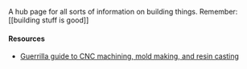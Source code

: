 A hub page for all sorts of information on building things.
Remember: [[building stuff is good]]

#### Resources
- [Guerrilla guide to CNC machining, mold making, and resin casting](https://lcamtuf.coredump.cx/gcnc/)